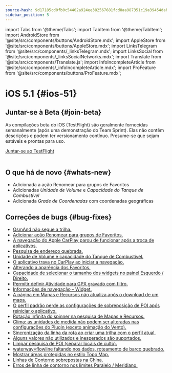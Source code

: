 ```yaml
---
source-hash: 9d17185cd0fb0c54402a924ee382567681fcd8aa987351c19a39454dab303316
sidebar_position: 5
---
```

import Tabs from '@theme/Tabs';
import TabItem from '@theme/TabItem';
import AndroidStore from '@site/src/components/buttons/AndroidStore.mdx';
import AppleStore from '@site/src/components/buttons/AppleStore.mdx';
import LinksTelegram from '@site/src/components/_linksTelegram.mdx';
import LinksSocial from '@site/src/components/_linksSocialNetworks.mdx';
import Translate from '@site/src/components/Translate.js';
import InfoIncompleteArticle from '@site/src/components/_infoIncompleteArticle.mdx';
import ProFeature from '@site/src/components/buttons/ProFeature.mdx';


# iOS 5.1 {#ios-51}

## Juntar-se à Beta {#join-beta}

As compilações beta do iOS (TestFlight) são geralmente fornecidas semanalmente (após uma demonstração do Team Sprint). Elas não contêm descrições e podem ter versionamento contínuo. Presume-se que sejam estáveis e prontas para uso.

<div>
  <a class="button button--active" href="https://testflight.apple.com/join/7poGNCKy">Juntar-se ao TestFlight</a>
</div>

<br/>


## O que há de novo {#whats-new}

- Adicionada a ação Renomear para grupos de Favoritos
- Adicionadas *Unidade de Volume* e *Capacidade do Tanque de Combustível*
- Adicionada *Grade de Coordenadas* com coordenadas geográficas


## Correções de bugs {#bug-fixes}

- [OsmAnd não segue a trilha.](https://github.com/osmandapp/OsmAnd-iOS/issues/4412)
- [Adicionar ação Renomear para grupos de Favoritos.](https://github.com/osmandapp/OsmAnd-iOS/issues/4516)
- [A navegação do Apple CarPlay parou de funcionar após a troca de aplicativos.](https://github.com/osmandapp/OsmAnd-iOS/issues/4442)
- [Pesquisa de endereço quebrada.](https://github.com/osmandapp/OsmAnd-iOS/issues/4598)
- [Unidade de Volume e capacidade do Tanque de Combustível.](https://github.com/osmandapp/OsmAnd-iOS/issues/4104)
- [O aplicativo trava no CarPlay ao iniciar a navegação.](https://github.com/osmandapp/OsmAnd-iOS/issues/4605)
- [Alterando a aparência dos Favoritos.](https://github.com/osmandapp/OsmAnd-iOS/issues/4428)
- [Capacidade de selecionar o tamanho dos widgets no painel Esquerdo / Direito.](https://github.com/osmandapp/OsmAnd-iOS/issues/4494)
- [Permitir definir Atividade para GPX gravado com filtro.](https://github.com/osmandapp/OsmAnd-iOS/issues/4177)
- [Informações de navegação – Widget.](https://github.com/osmandapp/OsmAnd-iOS/issues/4468)
- [A página em Mapas e Recursos não atualiza após o download de um mapa.](https://github.com/osmandapp/OsmAnd-iOS/issues/4301)
- [O perfil padrão perde as configurações de sobreposição de POI após reiniciar o aplicativo.](https://github.com/osmandapp/OsmAnd-iOS/issues/4455)
- [Rotação infinita do spinner na pesquisa de Mapas e Recursos.](https://github.com/osmandapp/OsmAnd-iOS/issues/4395)
- [Clima: as unidades de medida não podem ser alteradas nas configurações do Plugin (exceto animação do Vento).](https://github.com/osmandapp/OsmAnd-iOS/issues/4413)
- [Sincronização da linha da rota ao criar uma trilha com o perfil atual.](https://github.com/osmandapp/OsmAnd-iOS/issues/4392)
- [Alguns valores não utilizados e inesperados são suportados.](https://github.com/osmandapp/OsmAnd/issues/22103)
- [Limpar pesquisa de POI (separar locais de culto).](https://github.com/osmandapp/OsmAnd/issues/21972)
- [waterway=flowline faltando nos dados, roteamento de barco quebrado.](https://github.com/osmandapp/OsmAnd/issues/22512)
- [Mostrar áreas protegidas no estilo Topo Map.](https://github.com/osmandapp/OsmAnd/issues/22168)
- [Linhas de Contorno sobrepostas na China.](https://github.com/osmandapp/OsmAnd/issues/22434)
- [Erros de linha de contorno nos limites Paralelo / Meridiano.](https://github.com/osmandapp/OsmAnd/issues/21738)